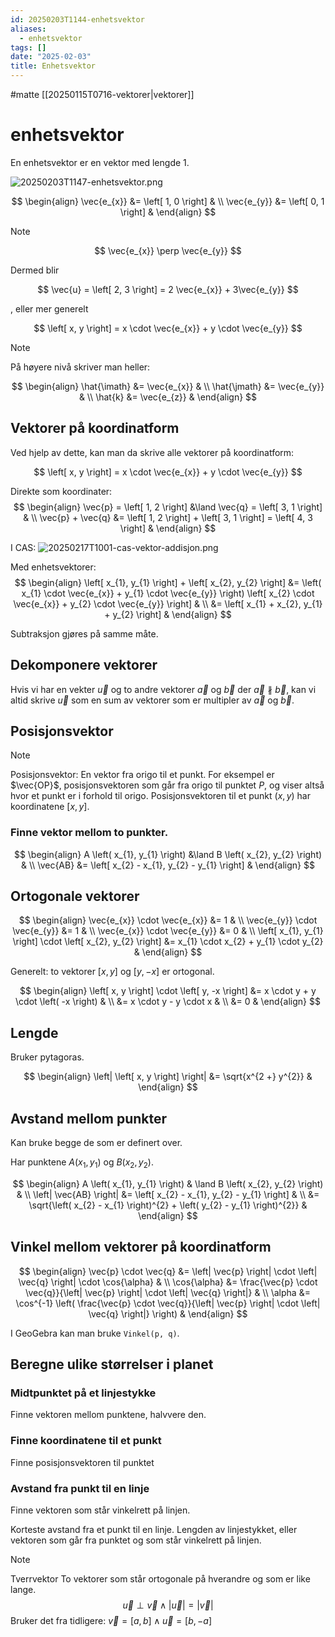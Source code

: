```yaml
---
id: 20250203T1144-enhetsvektor
aliases:
  - enhetsvektor
tags: []
date: "2025-02-03"
title: Enhetsvektor
---
```


#matte [[20250115T0716-vektorer|vektorer]]

# enhetsvektor

En enhetsvektor er en vektor med lengde 1.

![20250203T1147-enhetsvektor.png](Assets/20250203T1147-enhetsvektor.png)

$$
\begin{align}
  \vec{e_{x}} &= \left[ 1, 0 \right] & \\
  \vec{e_{y}} &= \left[ 0, 1 \right] &
\end{align}
$$

> [!NOTE]
>
> $$
> \vec{e_{x}} \perp \vec{e_{y}}
> $$

Dermed blir

$$
\vec{u} = \left[ 2, 3 \right] = 2 \vec{e_{x}} + 3\vec{e_{y}}
$$

, eller mer generelt

$$
\left[ x, y \right] = x \cdot \vec{e_{x}} + y \cdot \vec{e_{y}}
$$

> [!NOTE]
> På høyere nivå skriver man heller:
>
> $$
> \begin{align}
>   \hat{\imath} &= \vec{e_{x}} & \\
>   \hat{\jmath} &= \vec{e_{y}} & \\
>   \hat{k} &= \vec{e_{z}} &
> \end{align}
> $$

## Vektorer på koordinatform

Ved hjelp av dette, kan man da skrive alle vektorer på koordinatform:

$$
\left[ x, y \right] = x \cdot \vec{e_{x}} + y \cdot \vec{e_{y}}
$$

Direkte som koordinater:
$$
\begin{align}
  \vec{p} = \left[ 1, 2 \right] &\land \vec{q} = \left[ 3, 1 \right] & \\
  \vec{p} + \vec{q} &= \left[ 1, 2 \right] + \left[ 3, 1 \right]  = \left[ 4, 3 \right] &
\end{align}
$$

I CAS:
![20250217T1001-cas-vektor-addisjon.png](Assets/20250217T1001-cas-vektor-addisjon.png)

Med enhetsvektorer:
$$
\begin{align}
  \left[ x_{1}, y_{1} \right] + \left[ x_{2}, y_{2} \right] &= \left( x_{1} \cdot \vec{e_{x}} + y_{1} \cdot \vec{e_{y}} \right) \left[ x_{2} \cdot \vec{e_{x}} + y_{2} \cdot \vec{e_{y}} \right] & \\
  &= \left[ x_{1} + x_{2}, y_{1} + y_{2} \right] &
\end{align}
$$

Subtraksjon gjøres på samme måte.

## Dekomponere vektorer

Hvis vi har en vekter $\vec{u}$ og to andre vektorer $\vec{a}$ og $\vec{b}$ der $\vec{a} \not\parallel \vec{b}$, kan vi altid skrive $\vec{u}$ som en sum av vektorer som er multipler av $\vec{a}$ og $\vec{b}$.

## Posisjonsvektor

> [!NOTE]
> Posisjonsvektor: En vektor fra origo til et punkt. For eksempel er $\vec{OP}$, posisjonsvektoren som går fra origo til punktet $P$, og viser altså hvor et punkt er i forhold til origo.
> Posisjonsvektoren til et punkt $\left( x, y \right)$ har koordinatene $\left[ x, y \right]$.

### Finne vektor mellom to punkter.

$$
\begin{align}
  A \left( x_{1}, y_{1} \right) &\land B \left( x_{2}, y_{2} \right) & \\
  \vec{AB} &= \left[ x_{2} - x_{1}, y_{2} - y_{1} \right] &
\end{align}
$$

## Ortogonale vektorer

$$
\begin{align}
  \vec{e_{x}} \cdot \vec{e_{x}} &= 1 & \\
  \vec{e_{y}} \cdot \vec{e_{y}} &= 1 & \\
  \vec{e_{x}} \cdot \vec{e_{y}} &= 0 & \\
  \left[ x_{1}, y_{1} \right] \cdot \left[ x_{2}, y_{2} \right] &= x_{1} \cdot x_{2} + y_{1} \cdot y_{2} &
\end{align}
$$

Generelt: to vektorer $\left[ x, y \right]$ og $\left[ y, -x \right]$ er ortogonal.

$$
\begin{align}
  \left[ x, y \right] \cdot \left[ y, -x \right] &= x \cdot y + y \cdot \left( -x \right) & \\
  &= x \cdot y - y \cdot x & \\
  &= 0 &
\end{align}
$$

## Lengde

Bruker pytagoras.

$$
\begin{align}
  \left| \left[ x, y \right] \right| &= \sqrt{x^{2 +} y^{2}} &
\end{align}
$$

## Avstand mellom punkter

Kan bruke begge de som er definert over.

Har punktene $A \left( x_{1}, y_{1} \right)$ og $B \left( x_{2}, y_{2} \right)$.

$$
\begin{align}
  A \left( x_{1}, y_{1} \right) & \land B \left( x_{2}, y_{2} \right) & \\
  \left| \vec{AB} \right| &= \left[ x_{2} - x_{1}, y_{2} - y_{1} \right] & \\
  &= \sqrt{\left( x_{2} - x_{1} \right)^{2} + \left( y_{2} - y_{1} \right)^{2}} &
\end{align}
$$

## Vinkel mellom vektorer på koordinatform

$$
\begin{align}
  \vec{p} \cdot \vec{q} &= \left| \vec{p} \right| \cdot \left| \vec{q} \right| \cdot \cos{\alpha} & \\
  \cos{\alpha} &= \frac{\vec{p} \cdot \vec{q}}{\left| \vec{p} \right| \cdot \left| \vec{q} \right|} & \\
  \alpha &= \cos^{-1} \left( \frac{\vec{p} \cdot \vec{q}}{\left| \vec{p} \right| \cdot \left| \vec{q} \right|} \right) &
\end{align}
$$

I GeoGebra kan man bruke `Vinkel(p, q)`.

## Beregne ulike størrelser i planet

### Midtpunktet på et linjestykke

Finne vektoren mellom punktene, halvvere den.

### Finne koordinatene til et punkt

Finne posisjonsvektoren til punktet

### Avstand fra punkt til en linje

Finne vektoren som står vinkelrett på linjen.

Korteste avstand fra et punkt til en linje.
Lengden av linjestykket, eller vektoren som går fra punktet og som står vinkelrett på linjen.

> [!NOTE]
> Tverrvektor
> To vektorer som står ortogonale på hverandre og som er like lange.
> $$
> \vec{u} \perp \vec{v} \land \left| \vec{u} \right| = \left| \vec{v} \right|
> $$
> Bruker det fra tidligere:
> $\vec{v} = \left[ a, b \right] \land \vec{u} = \left[ b, -a \right]$
